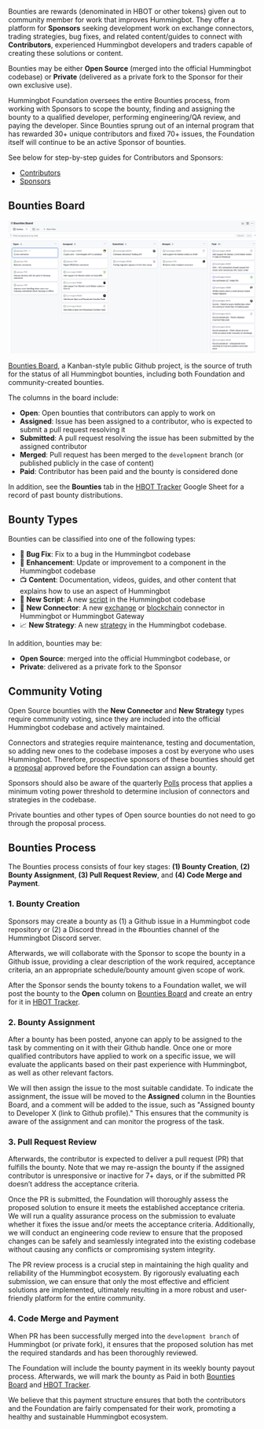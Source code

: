 Bounties are rewards (denominated in HBOT or other tokens) given out to community member for work that improves Hummingbot. They offer a platform for **Sponsors** seeking development work on exchange connectors, trading strategies, bug fixes, and related content/guides to connect with **Contributors**, experienced Hummingbot developers and traders capable of creating these solutions or content.

Bounties may be either **Open Source** (merged into the official Hummingbot codebase) or **Private** (delivered as a private fork to the Sponsor for their own exclusive use).

Hummingbot Foundation oversees the entire Bounties process, from working with Sponsors to scope the bounty, finding and assigning the bounty to a qualified developer, performing engineering/QA review, and paying the developer. Since Bounties sprung out of an internal program that has rewarded 30+ unique contributors and fixed 70+ issues, the Foundation itself will continue to be an active Sponsor of bounties.

See below for step-by-step guides for Contributors and Sponsors:

* [Contributors](./contributors.md)
* [Sponsors](./sponsors.md)

## Bounties Board

![bounty](./bounty-board.png)

[Bounties Board](https://github.com/orgs/hummingbot/projects/7/views/1), a Kanban-style public Github project, is the source of truth for the status of all Hummingbot bounties, including both Foundation and community-created bounties.

The columns in the board include:

- **Open**: Open bounties that contributors can apply to work on
- **Assigned**: Issue has been assigned to a contributor, who is expected to submit a pull request resolving it
- **Submitted**: A pull request resolving the issue has been submitted by the assigned contributor
- **Merged**: Pull request has been merged to the `development` branch (or published publicly in the case of content)
- **Paid**: Contributor has been paid and the bounty is considered done

In addition, see the **Bounties** tab in the [HBOT Tracker](https://docs.google.com/spreadsheets/d/1UNAumPMnXfsghAAXrfKkPGRH9QlC8k7Cu1FGQVL1t0M/edit?usp=sharing) Google Sheet for a record of past bounty distributions.

## Bounty Types

Bounties can be classified into one of the following types:

* 🐞 **Bug Fix**: Fix to a bug in the Hummingbot codebase
* 🚀 **Enhancement**: Update or improvement to a component in the Hummingbot codebase
* 📺 **Content**: Documentation, videos, guides, and other content that explains how to use an aspect of Hummingbot
* 📜 **New Script**: A new [script](/scripts/) in the Hummingbot codebase
* 🏦 **New Connector**: A new [exchange](/exchanges/) or [blockchain](/gateway/chains/) connector in Hummingbot or Hummingbot Gateway
* 📈 **New Strategy**: A new [strategy](/strategies/) in the Hummingbot codebase.

In addition, bounties may be:

* **Open Source**: merged into the official Hummingbot codebase, or 
* **Private**: delivered as a private fork to the Sponsor

## Community Voting

Open Source bounties with the **New Connector** and **New Strategy** types require community voting, since they are included into the official Hummingbot codebase and actively maintained.

Connectors and strategies require maintenance, testing and documentation, so adding new ones to the codebase imposes a cost by everyone who uses Hummingbot. Therefore, prospective sponsors of these bounties should get a [proposal](/governance/proposals) approved before the Foundation can assign a bounty. 

Sponsors should also be aware of the quarterly [Polls](/governance/polls) process that applies a minimum voting power threshold to determine inclusion of connectors and strategies in the codebase.

Private bounties and other types of Open source bounties do not need to go through the proposal process.

## Bounties Process

The Bounties process consists of four key stages: **(1) Bounty Creation**, **(2) Bounty Assignment**, **(3) Pull Request Review**, and **(4) Code Merge and Payment**.

### 1. Bounty Creation

Sponsors may create a bounty as (1) a Github issue in a Hummingbot code repository or (2) a Discord thread in the #bounties channel of the Hummingbot Discord server.

Afterwards, we will collaborate with the Sponsor to scope the bounty in a Github issue, providing a clear description of the work required, acceptance criteria, an an appropriate schedule/bounty amount given scope of work.

After the Sponsor sends the bounty tokens to a Foundation wallet, we will post the bounty to the **Open** column on [Bounties Board](https://github.com/orgs/hummingbot/projects/7/views/1) and create an entry for it in [HBOT Tracker](https://docs.google.com/spreadsheets/d/1UNAumPMnXfsghAAXrfKkPGRH9QlC8k7Cu1FGQVL1t0M/edit?usp=sharing).

### 2. Bounty Assignment

After a bounty has been posted, anyone can apply to be assigned to the task by commenting on it with their Github handle.  Once one or more qualified contributors have applied to work on a specific issue, we will evaluate the applicants based on their past experience with Hummingbot, as well as other relevant factors.

We will then assign the issue to the most suitable candidate. To indicate the assignment, the issue will be moved to the **Assigned** column in the Bounties Board, and a comment will be added to the issue, such as "Assigned bounty to Developer X (link to Github profile)." This ensures that the community is aware of the assignment and can monitor the progress of the task.

### 3. Pull Request Review

Afterwards, the contributor is expected to deliver a pull request (PR) that fulfills the bounty. Note that we may re-assign the bounty if the assigned contributor is unresponsive or inactive for 7+ days, or if the submitted PR doesn’t address the acceptance criteria.

Once the PR is submitted, the Foundation will thoroughly assess the proposed solution to ensure it meets the established acceptance criteria. We will run a quality assurance process on the submission to evaluate whether it fixes the issue and/or meets the acceptance criteria. Additionally, we will conduct an engineering code review to ensure that the proposed changes can be safely and seamlessly integrated into the existing codebase without causing any conflicts or compromising system integrity.

The PR review process is a crucial step in maintaining the high quality and reliability of the Hummingbot ecosystem. By rigorously evaluating each submission, we can ensure that only the most effective and efficient solutions are implemented, ultimately resulting in a more robust and user-friendly platform for the entire community.

### 4. Code Merge and Payment

When PR has been successfully merged into the `development branch` of Hummingbot (or private fork), it ensures that the proposed solution has met the required standards and has been thoroughly reviewed. 

The Foundation will include the bounty payment in its weekly bounty payout process. Afterwards, we will mark the bounty as Paid in both [Bounties Board](https://github.com/orgs/hummingbot/projects/7/views/1) and [HBOT Tracker](https://docs.google.com/spreadsheets/d/1UNAumPMnXfsghAAXrfKkPGRH9QlC8k7Cu1FGQVL1t0M/edit?usp=sharing).

We believe that this payment structure ensures that both the contributors and the Foundation are fairly compensated for their work, promoting a healthy and sustainable Hummingbot ecosystem.
